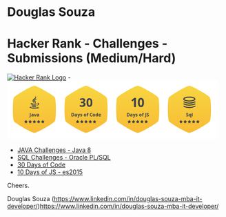 # Douglas Souza
# Hacker Rank - Challenges - Submissions (Medium/Hard)

[![Hacker Rank Logo](https://hrcdn.net/hackerrank/assets/brand/h_mark_sm-9c05999c62674028552f4e813728e591.svg)](https://www.hackerrank.com/douglas15) - [![Golden Badges](./badges.png)](https://www.hackerrank.com/douglas15)

- [JAVA Challenges - Java 8](./Java/readme.md)
- [SQL Challenges - Oracle PL/SQL](./SQL/readme.md)
- [30 Days of Code](./30_days_of_code/readme.md)
- [10 Days of JS - es2015](./Javascript/readme.md)

Cheers.

Douglas Souza (https://www.linkedin.com/in/douglas-souza-mba-it-developer/)https://www.linkedin.com/in/douglas-souza-mba-it-developer/
